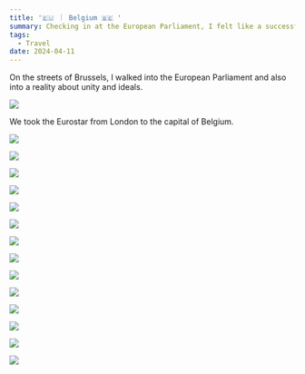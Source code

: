 ```yaml
---
title: '🇪🇺 ｜ Belgium 🇧🇪 '
summary: Checking in at the European Parliament, I felt like a successful person. Also, tasted delicious waffles
tags:
  - Travel
date: 2024-04-11
---
```


On the streets of Brussels, I walked into the European Parliament and also into a reality about unity and ideals.

![](./IMG_2224.jpeg)

We took the Eurostar from London to the capital of Belgium.

![](./IMG_2240.jpeg)

![](./IMG_2245.jpeg)

![](./IMG_2250.jpeg)

![](./IMG_2251.jpeg)

![](./IMG_2255.jpeg)

![](./IMG_2261.jpeg)

![](./IMG_2267.jpeg)

![](./IMG_2276.jpeg)

![](./IMG_2285.jpeg)

![](./IMG_2287.jpeg)

![](./IMG_2288.jpeg)

![](./IMG_2341.jpeg)

![](./IMG_2342.jpeg)

![](./IMG_2344.jpeg)

